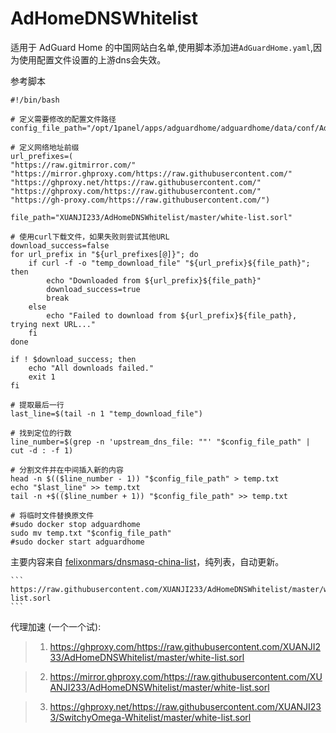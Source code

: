 
# AdHomeDNSWhitelist
适用于 AdGuard Home 的中国网站白名单,使用脚本添加进`AdGuardHome.yaml`,因为使用配置文件设置的上游dns会失效。

参考脚本
```
#!/bin/bash

# 定义需要修改的配置文件路径
config_file_path="/opt/1panel/apps/adguardhome/adguardhome/data/conf/AdGuardHome.yaml"

# 定义网络地址前缀   
url_prefixes=(
"https://raw.gitmirror.com/"
"https://mirror.ghproxy.com/https://raw.githubusercontent.com/"
"https://ghproxy.net/https://raw.githubusercontent.com/"
"https://ghproxy.com/https://raw.githubusercontent.com/"
"https://gh-proxy.com/https://raw.githubusercontent.com/")

file_path="XUANJI233/AdHomeDNSWhitelist/master/white-list.sorl"

# 使用curl下载文件，如果失败则尝试其他URL
download_success=false
for url_prefix in "${url_prefixes[@]}"; do
    if curl -f -o "temp_download_file" "${url_prefix}${file_path}"; then
        echo "Downloaded from ${url_prefix}${file_path}"
        download_success=true
        break
    else
        echo "Failed to download from ${url_prefix}${file_path}, trying next URL..."
    fi
done

if ! $download_success; then
    echo "All downloads failed."
    exit 1
fi

# 提取最后一行
last_line=$(tail -n 1 "temp_download_file")

# 找到定位的行数
line_number=$(grep -n 'upstream_dns_file: ""' "$config_file_path" | cut -d : -f 1)

# 分割文件并在中间插入新的内容
head -n $(($line_number - 1)) "$config_file_path" > temp.txt
echo "$last_line" >> temp.txt
tail -n +$(($line_number + 1)) "$config_file_path" >> temp.txt

# 将临时文件替换原文件
#sudo docker stop adguardhome
sudo mv temp.txt "$config_file_path"
#sudo docker start adguardhome
```

主要内容来自 [felixonmars/dnsmasq-china-list](https://github.com/felixonmars/dnsmasq-china-list)，纯列表，自动更新。


    ```
    https://raw.githubusercontent.com/XUANJI233/AdHomeDNSWhitelist/master/white-list.sorl
    ```
    
代理加速 (一个一个试):

> 1. https://ghproxy.com/https://raw.githubusercontent.com/XUANJI233/AdHomeDNSWhitelist/master/white-list.sorl
  
> 2. https://mirror.ghproxy.com/https://raw.githubusercontent.com/XUANJI233/AdHomeDNSWhitelist/master/white-list.sorl
   
> 3. https://ghproxy.net/https://raw.githubusercontent.com/XUANJI233/SwitchyOmega-Whitelist/master/white-list.sorl

